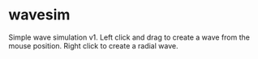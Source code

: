 # wavesim
 Simple wave simulation v1.
 Left click and drag to create a wave from the mouse position.
 Right click to create a radial wave.
